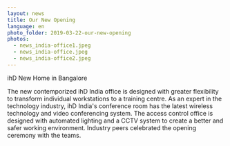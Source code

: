 ```yaml
---
layout: news
title: Our New Opening
language: en
photo_folder: 2019-03-22-our-new-opening
photos:
  - news_india-office1.jpeg
  - news_india-office.jpeg
  - news_india-office2.jpeg
---
```



ihD New Home in Bangalore

The new contemporized ihD India office is designed with greater flexibility to transform individual workstations to a training centre. As an expert in the technology industry, ihD India's conference room has the latest<!-- more --> wireless technology and video conferencing system. The access control office is designed with automated lighting and a CCTV system to create a better and safer working environment.  Industry peers celebrated the opening ceremony with the teams.